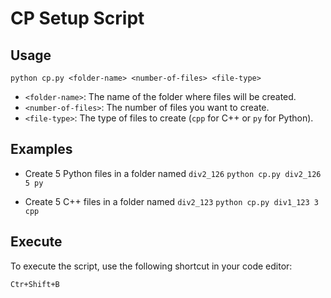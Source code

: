 # CP Setup Script

## Usage

`python cp.py <folder-name> <number-of-files> <file-type>`

- `<folder-name>`: The name of the folder where files will be created.
- `<number-of-files>`: The number of files you want to create.
- `<file-type>`: The type of files to create (`cpp` for C++ or `py` for Python).

## Examples

- Create 5 Python files in a folder named `div2_126`
  `python cp.py div2_126 5 py`

- Create 5 C++ files in a folder named `div2_123`
  `python cp.py div1_123 3 cpp`

## Execute

To execute the script, use the following shortcut in your code editor:

`Ctr+Shift+B`
